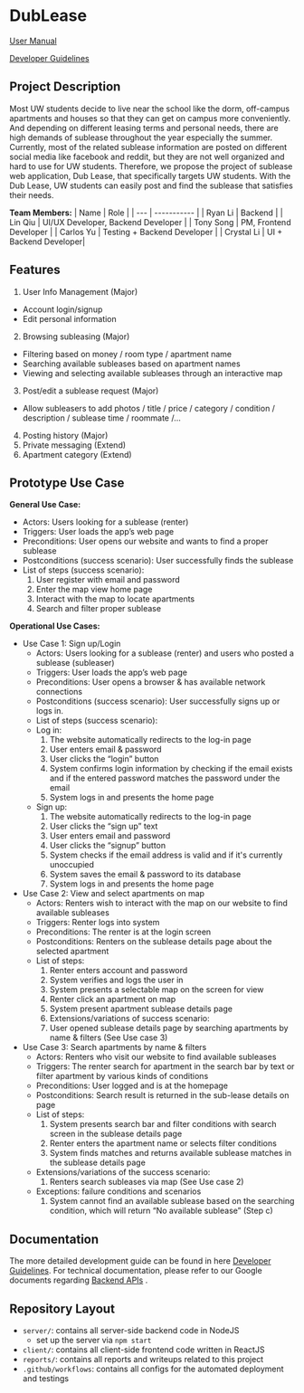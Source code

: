 # DubLease

[User Manual](./UserManual.md)

[Developer Guidelines](./DeveloperGuide.md)

## Project Description
Most UW students decide to live near the school like the dorm, off-campus apartments and houses so that they can get on campus more conveniently. And depending on different leasing terms and personal needs, there are high demands of sublease throughout the year especially the summer. Currently, most of the related sublease information are posted on different social media like facebook and reddit, but they are not well organized and hard to use for UW students. Therefore, we propose the project of sublease web application, Dub Lease, that specifically targets UW students. With the Dub Lease, UW students can easily post and find the sublease that satisfies their needs.

**Team Members:**
| Name | Role | 
| --- | ----------- | 
| Ryan Li | Backend | 
| Lin Qiu | UI/UX Developer, Backend Developer | 
| Tony Song | PM, Frontend Developer |
| Carlos Yu | Testing + Backend Developer | 
| Crystal Li | UI + Backend Developer| 

## Features
1. User Info Management (Major)
  - Account login/signup 
  - Edit personal information
  
2. Browsing subleasing (Major)
  - Filtering based on money / room type / apartment name
  - Searching available subleases based on apartment names
  - Viewing and selecting available subleases through an interactive map
  
3. Post/edit a sublease request (Major)
  - Allow subleasers to add photos / title / price / category / condition / description / sublease time / roommate /...
  
4. Posting history (Major)
5. Private messaging (Extend)
6. Apartment category (Extend)

## Prototype Use Case
**General Use Case:**
- Actors: Users looking for a sublease (renter) 
- Triggers: User loads the app’s web page
- Preconditions: User opens our website and wants to find a proper sublease
- Postconditions (success scenario): User successfully finds the sublease
- List of steps (success scenario):
  1. User register with email and password
  2. Enter the map view home page
  3. Interact with the map to locate apartments
  4. Search and filter proper sublease

**Operational Use Cases:**
- Use Case 1: Sign up/Login
  - Actors: Users looking for a sublease (renter) and users who posted a sublease (subleaser)
  - Triggers: User loads the app’s web page
  - Preconditions: User opens a browser & has available network connections
  - Postconditions (success scenario): User successfully signs up or logs in.
  - List of steps (success scenario):
  - Log in:
    1. The website automatically redirects to the log-in page
    2. User enters email & password
    3. User clicks the “login” button
    4. System confirms login information by checking if the email exists and if the entered password matches the password under the email
    5. System logs in and presents the home page
  - Sign up:
    1. The website automatically redirects to the log-in page
    2. User clicks the “sign up” text
    3. User enters email and password
    4. User clicks the “signup” button
    5. System checks if the email address is valid and if it's currently unoccupied
    6. System saves the email & password to its database
    7. System logs in and presents the home page
- Use Case 2: View and select apartments on map
  - Actors: Renters wish to interact with the map on our website to find available subleases
  - Triggers: Renter logs into system
  - Preconditions: The renter is at the login screen
  - Postconditions: Renters on the sublease details page about the selected apartment
  - List of steps:
    1. Renter enters account and password
    2. System verifies and logs the user in
    3. System presents a selectable map on the screen for view
    4. Renter click an apartment on map
    5. System present apartment sublease details page
    6. Extensions/variations of success scenario:
    7. User opened sublease details page by searching apartments by name & filters (See Use case 3)
- Use Case 3: Search apartments by name & filters
  - Actors: Renters who visit our website to find available subleases
  - Triggers: The renter search for apartment in the search bar by text or filter apartment by various kinds of conditions
  - Preconditions: User logged and is at the homepage
  - Postconditions: Search result is returned in the sub-lease details on page 
  - List of steps:
    1. System presents search bar and filter conditions with search screen in the sublease details page
    2. Renter enters the apartment name or selects filter conditions
    3. System finds matches and returns available sublease matches in the sublease details page
  - Extensions/variations of the success scenario:
    1. Renters search subleases via map (See Use case 2)
  - Exceptions: failure conditions and scenarios
    1. System cannot find an available sublease based on the searching condition, which will return “No available sublease” (Step c)


## Documentation

The more detailed development guide can be found in here [Developer Guidelines](./DeveloperGuide.md).
For technical documentation, please refer to our Google documents regarding [Backend APIs](https://docs.google.com/document/d/1Q48TTSTBrOSXKS06upeNwzYLw0O1lRpGk2PCigNLAS8/edit?usp=sharing) .


## Repository Layout
* `server/`: contains all server-side backend code in NodeJS
  - set up the server via `npm start`
* `client/`: contains all client-side frontend code written in ReactJS
* `reports/`: contains all reports and writeups related to this project
*  `.github/workflows`: contains all configs for the automated deployment and testings


